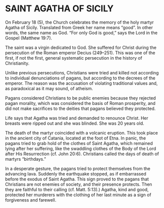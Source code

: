 # SAINT AGATHA OF SICILY

On February 18 (5), the Church celebrates the memory of the holy martyr Agatha of Sicily. Translated from Greek her name means “good”. In other words, the same name as God. “For only God is good,” says the Lord in the Gospel (Matthew 19:7).

The saint was a virgin dedicated to God. She suffered for Christ during the persecution of the Roman emperor Decius (249–251). This was one of the first, if not the first, general systematic persecution in the history of Christianity.

Unlike previous persecutions, Christians were tried and killed not according to individual denunciations of pagans, but according to the decrees of the emperor. The reason was the accusation of violating traditional values ​​and, as paradoxical as it may sound, of atheism.

Pagans considered Christians to be public enemies because they rejected pagan morality, which was considered the basis of Roman prosperity, and did not make sacrifices to the deities that pagans believed they protected.

Life says that Agatha was tried and demanded to renounce Christ. Her breasts were ripped out and she was blinded. She was 20 years old.

The death of the martyr coincided with a volcanic eruption. This took place in the ancient city of Catania, located at the foot of Etna. In panic, the pagans tried to grab hold of the clothes of Saint Agatha, which remained lying after her suffering, like the swaddling clothes of the Body of the Lord after His Resurrection (cf. John 20:6). Christians called the days of death of martyrs “birthdays.”

In a desperate gesture, the pagans tried to protect themselves from the advancing lava. Suddenly the earthquake stopped, as if embarrassed before the exodus of Saint Agatha. This sign proved to the pagans that Christians are not enemies of society, and their presence protects. Then they are faithful to their calling (cf. Matt. 5:13).) Agatha, kind and good, protected her murderers with the clothing of her last minute as a sign of forgiveness and farewell.
